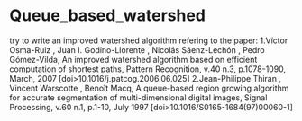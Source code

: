 # Queue_based_watershed
try to write an improved watershed algorithm refering to the paper:
1.Víctor Osma-Ruiz , Juan I. Godino-Llorente , Nicolás Sáenz-Lechón , Pedro Gómez-Vilda, An improved watershed algorithm based on efficient computation of shortest paths, Pattern Recognition, v.40 n.3, p.1078-1090, March, 2007  [doi>10.1016/j.patcog.2006.06.025] 
2.Jean-Philippe Thiran , Vincent Warscotte , Benoît Macq, A queue-based region growing algorithm for accurate segmentation of multi-dimensional digital images, Signal Processing, v.60 n.1, p.1-10, July 1997  [doi>10.1016/S0165-1684(97)00060-1] 
